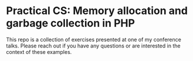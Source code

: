 # Practical CS: Memory allocation and garbage collection in PHP

This repo is a collection of exercises presented at one of my conference talks. Please reach out if you have any questions or are interested in the context of these examples.
